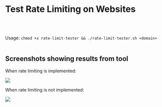 # Test Rate Limiting on Websites

<br />
<br />

Usage:
``
chmod +x rate-limit-tester && ./rate-limit-tester.sh <domain>
``
<br />
<br />

## Screenshots showing results from tool

When rate limiting is implemented: 

<img src="https://s3.parrot-ctfs.com/66e340b59a92b5.39161750.png">

<br/>

When rate limiting is not implemented: 

<img src="https://s3.parrot-ctfs.com/66e340e8f39f85.45647476.png">
